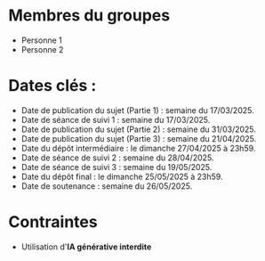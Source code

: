 # Membres du groupes
- Personne 1
- Personne 2

# Dates clés :
- Date de publication du sujet (Partie 1) : semaine du 17/03/2025.
- Date de séance de suivi 1 : semaine du 17/03/2025.
- Date de publication du sujet (Partie 2) : semaine du 31/03/2025.
- Date de publication du sujet (Partie 3) : semaine du 21/04/2025.
- Date du dépôt intermédiaire : le dimanche 27/04/2025 à 23h59.
- Date de séance de suivi 2 : semaine du 28/04/2025.
- Date de séance de suivi 3 : semaine du 19/05/2025.
- Date du dépôt final : le dimanche 25/05/2025 à 23h59.
- Date de soutenance : semaine du 26/05/2025.

# Contraintes
- Utilisation d'**IA générative interdite**